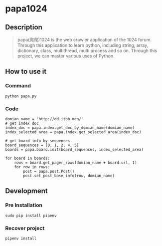 # papa1024

## Description
> papa(爬爬)1024 is the web crawler application of the 1024 forum.
Through this application to learn python, including  string, array, dictionary, class, multithread, multi process and so on. Through this project, we can master various uses of Python.


## How to use it

### Command
`python papa.py`

### Code
```
domian_name = 'http://dd.itbb.men/'
# get index doc
index_doc = papa.index.get_doc_by_domian_name(domian_name)
index_selected_area = papa.index.get_selected_area(index_doc)

# get board info by sequences
board_sequences = [0, 1, 2, 4, 5]
boards = papa.board.init(board_sequences, index_selected_area)

for board in boards:
    rows = board.get_pager_rows(domian_name + board.url, 1)
    for row in rows:
        post = papa.post.Post()
        post.set_post_base_info(row, domian_name)
```

## Development

### Pre Installation

```sudo pip install pipenv```

### Recover project

```pipenv install```
